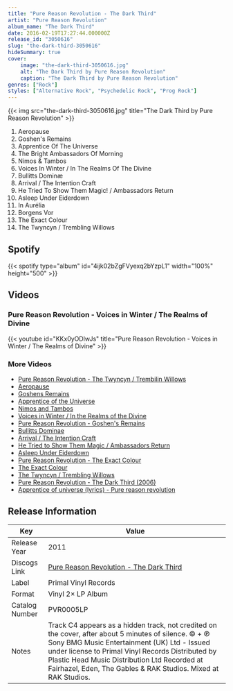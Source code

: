 ```yaml
---
title: "Pure Reason Revolution - The Dark Third"
artist: "Pure Reason Revolution"
album_name: "The Dark Third"
date: 2016-02-19T17:27:44.000000Z
release_id: "3050616"
slug: "the-dark-third-3050616"
hideSummary: true
cover:
    image: "the-dark-third-3050616.jpg"
    alt: "The Dark Third by Pure Reason Revolution"
    caption: "The Dark Third by Pure Reason Revolution"
genres: ["Rock"]
styles: ["Alternative Rock", "Psychedelic Rock", "Prog Rock"]
---
```


{{< img src="the-dark-third-3050616.jpg" title="The Dark Third by Pure Reason Revolution" >}}

<!-- section break -->

1. Aeropause
2. Goshen's Remains
3. Apprentice Of The Universe
4. The Bright Ambassadors Of Morning
5. Nimos & Tambos
6. Voices In Winter / In The Realms Of The Divine
7. Bullitts Dominæ
8. Arrival / The Intention Craft
9. He Tried To Show Them Magic! / Ambassadors Return
10. Asleep Under Eiderdown
11. In Aurélia
12. Borgens Vor
13. The Exact Colour
14. The Twyncyn / Trembling Willows

<!-- section break -->


## Spotify
{{< spotify type="album" id="4ijk02bZgFVyexq2bYzpL1" width="100%" height="500" >}}



## Videos
### Pure Reason Revolution - Voices in Winter / The Realms of Divine
{{< youtube id="KKx0yODlwJs" title="Pure Reason Revolution - Voices in Winter / The Realms of Divine" >}}<br>

### More Videos

- [Pure Reason Revolution - The Twyncyn / Trembilin Willows](https://www.youtube.com/watch?v=wwwIiyFmoxM)
- [Aeropause](https://www.youtube.com/watch?v=r6b7lVJSKQY)
- [Goshens Remains](https://www.youtube.com/watch?v=lyE82wgOkVY)
- [Apprentice of the Universe](https://www.youtube.com/watch?v=qbTSSD-nZZE)
- [Nimos and Tambos](https://www.youtube.com/watch?v=dEcQhIlPb1Y)
- [Voices in Winter / In the Realms of the Divine](https://www.youtube.com/watch?v=1_R96xcQKrw)
- [Pure Reason Revolution - Goshen's Remains](https://www.youtube.com/watch?v=DDHW8bsHB0w)
- [Bullitts Dominae](https://www.youtube.com/watch?v=X3-VtVsXcdE)
- [Arrival / The Intention Craft](https://www.youtube.com/watch?v=aZcO_EAqoj0)
- [He Tried to Show Them Magic / Ambassadors Return](https://www.youtube.com/watch?v=WD3aCXr2VVg)
- [Asleep Under Eiderdown](https://www.youtube.com/watch?v=tZzWfMcUHPQ)
- [Pure Reason Revolution - The Exact Colour](https://www.youtube.com/watch?v=TPWwd8AARjE)
- [The Exact Colour](https://www.youtube.com/watch?v=cerFbpn__sc)
- [The Twyncyn / Trembling Willows](https://www.youtube.com/watch?v=kDXbZhTToxo)
- [Pure Reason Revolution - The Dark Third (2006)](https://www.youtube.com/watch?v=B-eVqbjwnHk)
- [Apprentice of universe (lyrics) - Pure reason revolution](https://www.youtube.com/watch?v=zwQXwWumtxI)


## Release Information
|  Key           | Value                                                |
| ---------------| ---------------------------------------------------- |
| Release Year   | 2011                                   |
| Discogs Link   | [Pure Reason Revolution - The Dark Third](https://www.discogs.com/release/3050616-Pure-Reason-Revolution-The-Dark-Third) |
| Label          | Primal Vinyl Records |
| Format         | Vinyl 2× LP Album |
| Catalog Number | PVR0005LP |
| Notes | Track C4 appears as a hidden track, not credited on the cover, after about 5 minutes of silence.  © + ℗ Sony BMG Music Entertainment (UK) Ltd - Issued under license to Primal Vinyl Records  Distributed by Plastic Head Music Distribution Ltd  Recorded at Fairhazel, Eden, The Gables & RAK Studios.   Mixed at RAK Studios.   |